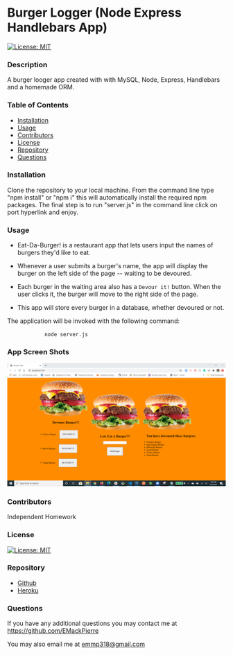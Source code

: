 # Burger Logger (Node Express Handlebars App)
  
  [![License: MIT](https://img.shields.io/badge/License-MIT-yellow.svg)](https://opensource.org/licenses/MIT)
  
  ### Description

  A burger looger app created with with MySQL, Node, Express, Handlebars and a homemade ORM. 
  
  ### Table of Contents

  * [Installation](#installation)
  * [Usage](#usage)
  * [Contributors](#contributors)
  * [License](#license)
  * [Repository](#Repository)
  * [Questions](#questions)

  ### Installation

  Clone the repository to your local machine. From the command line type "npm install" or "npm i" this will automatically install the required npm packages. The final step is to run "server.js" in the command line click on port hyperlink and enjoy. 

  ### Usage

  * Eat-Da-Burger! is a restaurant app that lets users input the names of burgers they'd like to eat.

  * Whenever a user submits a burger's name, the app will   display the burger on the left side of the page -- waiting to be devoured.

  * Each burger in the waiting area also has a `Devour it!` button. When the user clicks it, the burger will move to the right side of the page.

  * This app will store every burger in a database, whether devoured or not.

The application will be invoked with the following command:

                node server.js

  ### App Screen Shots

  ![Photo](./public/img/Burger-App.PNG)   
  
  ### Contributors

  Independent Homework

  ### License

  [![License: MIT](https://img.shields.io/badge/License-MIT-yellow.svg)](https://opensource.org/licenses/MIT)

  ### Repository

  - [Github](https://github.com/EMackPierre/Burger-Logger)
  - [Heroku]()

  ### Questions

  If you have any additional questions you may contact me at https://github.com/EMackPierre

  You may also email me at emmp318@gmail.com